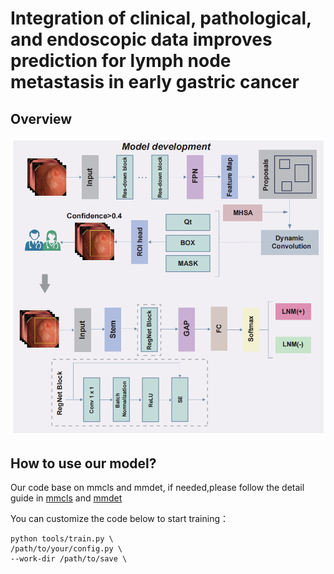 # Integration of clinical, pathological, and endoscopic data improves prediction for lymph node metastasis in early gastric cancer

## Overview

![image](https://github.com/KzRinga/mmclassification-for-LNM/blob/main/image.png)


## How to use our model?
Our code base on mmcls and mmdet, if needed,please follow the detail guide in [mmcls](https://github.com/open-mmlab/mmpretrain) and [mmdet](https://github.com/open-mmlab/mmdetection)

You can customize the code below to start training：
```
python tools/train.py \
/path/to/your/config.py \
--work-dir /path/to/save \
```


